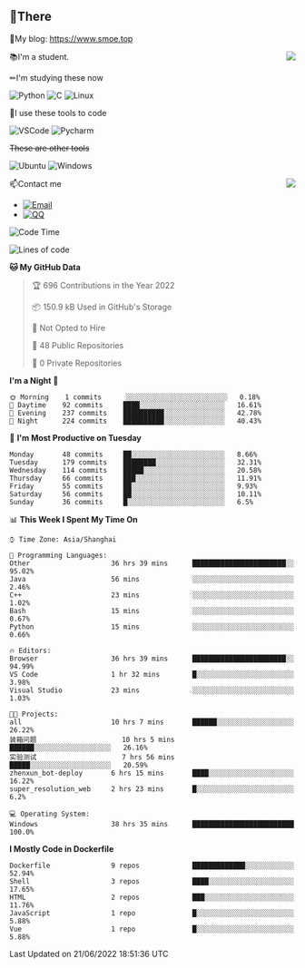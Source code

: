 
## 👏There

📰My blog: https://www.smoe.top

<img align="right" src="https://github-readme-stats.vercel.app/api/top-langs/?username=AkashiCoin"/>


📚I'm a student.

✏I'm studying these now

![Python](https://img.shields.io/badge/-Python-blue?style=flat-square&logo=Python&logoColor=fff)
![C](https://img.shields.io/badge/-C-585858?style=flat-square&logo=C&logoColor=fff)
![Linux](https://img.shields.io/badge/-Linux-black?style=flat-square&logo=Linux&logoColor=fff)

🔨I use these tools to code

![VSCode](https://img.shields.io/badge/-VSCode-blue?style=flat-square&logo=visualstudiocode&logoColor=fff)
![Pycharm](https://img.shields.io/badge/-Pycharm-green?style=flat-square&logo=pycharm&logoColor=fff)

 ~~These are other tools~~

![Ubuntu](https://img.shields.io/badge/-Ubuntu-orange?style=flat-square&logo=Ubuntu&logoColor=fff)
![Windows](https://img.shields.io/badge/-Windows-blue?style=flat-square&logo=Windows&logoColor=fff)

<img align="right" src="https://github-readme-stats.vercel.app/api?username=AkashiCoin" />


📫Contact me

* [![Email](https://img.shields.io/badge/Email-l1040186796@gmail.com-1?style=social&logoColor=fff)](mailto:l1040186796@gmail.com)
* [![QQ](https://img.shields.io/badge/QQ-1040186796-1?style=social&logoColor=fff)](tencent://AddContact/?fromId=45&fromSubId=1&subcmd=all&uin=1040186796&website=www.oicqzone.com)

<!--START_SECTION:waka-->
![Code Time](http://img.shields.io/badge/Code%20Time-70%20hrs%2027%20mins-blue)

![Lines of code](https://img.shields.io/badge/From%20Hello%20World%20I%27ve%20Written-5%20Thousand%20lines%20of%20code-blue)

**🐱 My GitHub Data** 

> 🏆 696 Contributions in the Year 2022
 > 
> 📦 150.9 kB Used in GitHub's Storage 
 > 
> 🚫 Not Opted to Hire
 > 
> 📜 48 Public Repositories 
 > 
> 🔑 0 Private Repositories  
 > 
**I'm a Night 🦉** 

```text
🌞 Morning    1 commits      ░░░░░░░░░░░░░░░░░░░░░░░░░   0.18% 
🌆 Daytime    92 commits     ████░░░░░░░░░░░░░░░░░░░░░   16.61% 
🌃 Evening    237 commits    ██████████░░░░░░░░░░░░░░░   42.78% 
🌙 Night      224 commits    ██████████░░░░░░░░░░░░░░░   40.43%

```
📅 **I'm Most Productive on Tuesday** 

```text
Monday       48 commits     ██░░░░░░░░░░░░░░░░░░░░░░░   8.66% 
Tuesday      179 commits    ████████░░░░░░░░░░░░░░░░░   32.31% 
Wednesday    114 commits    █████░░░░░░░░░░░░░░░░░░░░   20.58% 
Thursday     66 commits     ███░░░░░░░░░░░░░░░░░░░░░░   11.91% 
Friday       55 commits     ██░░░░░░░░░░░░░░░░░░░░░░░   9.93% 
Saturday     56 commits     ██░░░░░░░░░░░░░░░░░░░░░░░   10.11% 
Sunday       36 commits     █░░░░░░░░░░░░░░░░░░░░░░░░   6.5%

```


📊 **This Week I Spent My Time On** 

```text
⌚︎ Time Zone: Asia/Shanghai

💬 Programming Languages: 
Other                    36 hrs 39 mins      ███████████████████████░░   95.02% 
Java                     56 mins             ░░░░░░░░░░░░░░░░░░░░░░░░░   2.46% 
C++                      23 mins             ░░░░░░░░░░░░░░░░░░░░░░░░░   1.02% 
Bash                     15 mins             ░░░░░░░░░░░░░░░░░░░░░░░░░   0.67% 
Python                   15 mins             ░░░░░░░░░░░░░░░░░░░░░░░░░   0.66%

🔥 Editors: 
Browser                  36 hrs 39 mins      ███████████████████████░░   94.99% 
VS Code                  1 hr 32 mins        █░░░░░░░░░░░░░░░░░░░░░░░░   3.98% 
Visual Studio            23 mins             ░░░░░░░░░░░░░░░░░░░░░░░░░   1.03%

🐱‍💻 Projects: 
all                      10 hrs 7 mins       ██████░░░░░░░░░░░░░░░░░░░   26.22% 
装箱问题                     10 hrs 5 mins       ██████░░░░░░░░░░░░░░░░░░░   26.16% 
实验测试                     7 hrs 56 mins       █████░░░░░░░░░░░░░░░░░░░░   20.59% 
zhenxun_bot-deploy       6 hrs 15 mins       ████░░░░░░░░░░░░░░░░░░░░░   16.22% 
super_resolution_web     2 hrs 23 mins       █░░░░░░░░░░░░░░░░░░░░░░░░   6.2%

💻 Operating System: 
Windows                  38 hrs 35 mins      █████████████████████████   100.0%

```

**I Mostly Code in Dockerfile** 

```text
Dockerfile               9 repos             █████████████░░░░░░░░░░░░   52.94% 
Shell                    3 repos             ████░░░░░░░░░░░░░░░░░░░░░   17.65% 
HTML                     2 repos             ███░░░░░░░░░░░░░░░░░░░░░░   11.76% 
JavaScript               1 repo              █░░░░░░░░░░░░░░░░░░░░░░░░   5.88% 
Vue                      1 repo              █░░░░░░░░░░░░░░░░░░░░░░░░   5.88%

```



 Last Updated on 21/06/2022 18:51:36 UTC
<!--END_SECTION:waka-->
